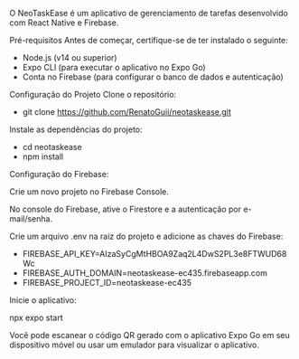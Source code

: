 
O NeoTaskEase é um aplicativo de gerenciamento de tarefas desenvolvido com React Native e Firebase.

Pré-requisitos
Antes de começar, certifique-se de ter instalado o seguinte:

- Node.js (v14 ou superior)
- Expo CLI (para executar o aplicativo no Expo Go)
- Conta no Firebase (para configurar o banco de dados e autenticação)

Configuração do Projeto
Clone o repositório:

- git clone https://github.com/RenatoGuii/neotaskease.git

Instale as dependências do projeto:

- cd neotaskease
- npm install

Configuração do Firebase:

Crie um novo projeto no Firebase Console.

No console do Firebase, ative o Firestore e a autenticação por e-mail/senha.

Crie um arquivo .env na raiz do projeto e adicione as chaves do Firebase:

- FIREBASE_API_KEY=AIzaSyCgMtHBOA9Zaq2L4DwS2PL3e8FTWUD68Wc
- FIREBASE_AUTH_DOMAIN=neotaskease-ec435.firebaseapp.com
- FIREBASE_PROJECT_ID=neotaskease-ec435

Inicie o aplicativo:

npx expo start 

Você pode escanear o código QR gerado com o aplicativo Expo Go em seu dispositivo móvel ou usar um emulador para visualizar o aplicativo.
